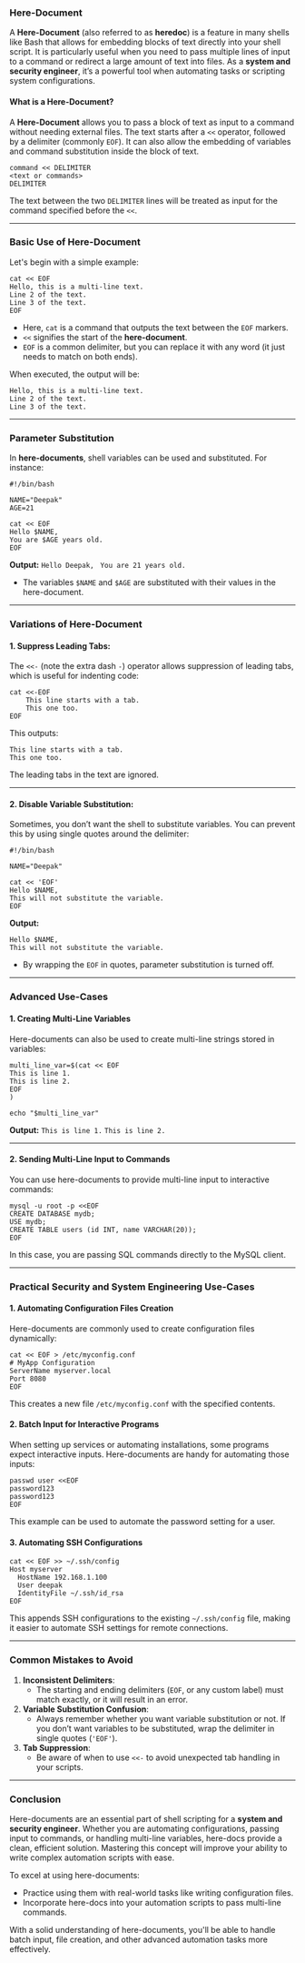 ### Here-Document
A **Here-Document** (also referred to as **heredoc**) is a feature in many shells like Bash that allows for embedding blocks of text directly into your shell script. It is particularly useful when you need to pass multiple lines of input to a command or redirect a large amount of text into files. As a **system and security engineer**, it’s a powerful tool when automating tasks or scripting system configurations.
#### What is a Here-Document?
A **Here-Document** allows you to pass a block of text as input to a command without needing external files. The text starts after a `<<` operator, followed by a delimiter (commonly `EOF`). It can also allow the embedding of variables and command substitution inside the block of text.
```
command << DELIMITER
<text or commands>
DELIMITER
```

The text between the two `DELIMITER` lines will be treated as input for the command specified before the `<<`.

---

### Basic Use of Here-Document
Let's begin with a simple example:
```
cat << EOF
Hello, this is a multi-line text.
Line 2 of the text.
Line 3 of the text.
EOF
```

- Here, `cat` is a command that outputs the text between the `EOF` markers.
- `<<` signifies the start of the **here-document**.
- `EOF` is a common delimiter, but you can replace it with any word (it just needs to match on both ends).

When executed, the output will be:
```
Hello, this is a multi-line text.
Line 2 of the text.
Line 3 of the text.
```

---

### Parameter Substitution
In **here-documents**, shell variables can be used and substituted. For instance:
```
#!/bin/bash

NAME="Deepak"
AGE=21

cat << EOF
Hello $NAME,
You are $AGE years old.
EOF
```

**Output:**
`Hello Deepak, `
`You are 21 years old.`

- The variables `$NAME` and `$AGE` are substituted with their values in the here-document.

---

### Variations of Here-Document
#### 1. **Suppress Leading Tabs:**
The `<<-` (note the extra dash `-`) operator allows suppression of leading tabs, which is useful for indenting code:
```
cat <<-EOF
	This line starts with a tab.
	This one too.
EOF
```
This outputs:
```
This line starts with a tab.
This one too.
```

The leading tabs in the text are ignored.

---
#### 2. **Disable Variable Substitution:**
Sometimes, you don’t want the shell to substitute variables. You can prevent this by using single quotes around the delimiter:
```
#!/bin/bash

NAME="Deepak"

cat << 'EOF'
Hello $NAME,
This will not substitute the variable.
EOF
```
**Output:**
```
Hello $NAME,
This will not substitute the variable.
```

- By wrapping the `EOF` in quotes, parameter substitution is turned off.

---

### Advanced Use-Cases
#### 1. **Creating Multi-Line Variables**
Here-documents can also be used to create multi-line strings stored in variables:
```
multi_line_var=$(cat << EOF
This is line 1.
This is line 2.
EOF
)

echo "$multi_line_var"
```

**Output:**
`This is line 1.`
`This is line 2.`

---
#### 2. **Sending Multi-Line Input to Commands**
You can use here-documents to provide multi-line input to interactive commands:
```
mysql -u root -p <<EOF
CREATE DATABASE mydb;
USE mydb;
CREATE TABLE users (id INT, name VARCHAR(20));
EOF
```

In this case, you are passing SQL commands directly to the MySQL client.

---

### Practical Security and System Engineering Use-Cases
#### 1. **Automating Configuration Files Creation**
Here-documents are commonly used to create configuration files dynamically:
```
cat << EOF > /etc/myconfig.conf
# MyApp Configuration
ServerName myserver.local
Port 8080
EOF
```

This creates a new file `/etc/myconfig.conf` with the specified contents.

#### 2. **Batch Input for Interactive Programs**
When setting up services or automating installations, some programs expect interactive inputs. Here-documents are handy for automating those inputs:
```
passwd user <<EOF
password123
password123
EOF
```

This example can be used to automate the password setting for a user.

#### 3. **Automating SSH Configurations**
```
cat << EOF >> ~/.ssh/config
Host myserver
  HostName 192.168.1.100
  User deepak
  IdentityFile ~/.ssh/id_rsa
EOF
```

This appends SSH configurations to the existing `~/.ssh/config` file, making it easier to automate SSH settings for remote connections.

---

### Common Mistakes to Avoid
1. **Inconsistent Delimiters**:
    - The starting and ending delimiters (`EOF`, or any custom label) must match exactly, or it will result in an error.
2. **Variable Substitution Confusion**:
    - Always remember whether you want variable substitution or not. If you don’t want variables to be substituted, wrap the delimiter in single quotes (`'EOF'`).
3. **Tab Suppression**:
    - Be aware of when to use `<<-` to avoid unexpected tab handling in your scripts.

---
### Conclusion
Here-documents are an essential part of shell scripting for a **system and security engineer**. Whether you are automating configurations, passing input to commands, or handling multi-line variables, here-docs provide a clean, efficient solution. Mastering this concept will improve your ability to write complex automation scripts with ease.

To excel at using here-documents:

- Practice using them with real-world tasks like writing configuration files.
- Incorporate here-docs into your automation scripts to pass multi-line commands.

With a solid understanding of here-documents, you'll be able to handle batch input, file creation, and other advanced automation tasks more effectively.